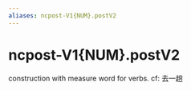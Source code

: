 ```yaml
---
aliases: ncpost-V1{NUM}.postV2
---
```

# ncpost-V1{NUM}.postV2

construction with measure word for verbs. cf: 去一趟